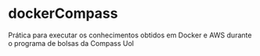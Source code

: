 # dockerCompass
Prática para executar os conhecimentos obtidos em Docker e AWS durante o programa de bolsas da Compass Uol
